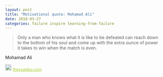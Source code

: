```yaml
---
layout: post
title: "Motivational quote: Mohamad Ali"
date: 2018-03-27
categories: failure inspire learning-from-failure
---
```

> Only a man who knows what it is like to be defeated can reach down to the bottom of his soul and come up with the extra ounce of power it takes to win when the match is even.

Mohamad Ali

<span style="z-index:50;font-size:0.9em;"><img src="https://theysaidso.com/branding/theysaidso.png" height="20" width="20" alt="theysaidso.com"/><a href="https://theysaidso.com" title="Powered by quotes from theysaidso.com" style="color: #9fcc25; margin-left: 4px; vertical-align: middle;">theysaidso.com</a></span>
